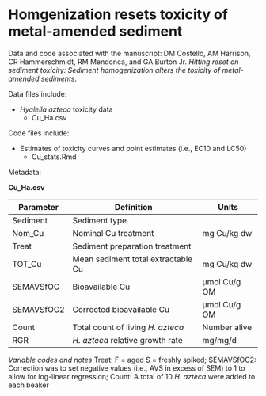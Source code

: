 # Homgenization resets toxicity of metal-amended sediment

Data and code associated with the manuscript:
DM Costello, AM Harrison, CR Hammerschmidt, RM Mendonca, and GA Burton Jr. *Hitting reset on sediment toxicity: Sediment homogenization alters the toxicity of metal-amended sediments*.

Data files include:
* *Hyalella azteca* toxicity data
  * Cu_Ha.csv


Code files include:
* Estimates of toxicity curves and point estimates (i.e., EC10 and LC50)
  * Cu_stats.Rmd

Metadata:

__Cu_Ha.csv__

|Parameter     |Definition   |Units  |
| ------------- |-----------| -----|
|Sediment| Sediment type||
|Nom_Cu|Nominal Cu treatment|mg Cu/kg dw|
|Treat|Sediment preparation treatment|
|TOT_Cu|Mean sediment total extractable Cu|mg Cu/kg dw|
|SEMAVSfOC|Bioavailable Cu|µmol Cu/g OM|
|SEMAVSfOC2|Corrected bioavailable Cu|µmol Cu/g OM|
|Count|Total count of living *H. azteca*|Number alive|
|RGR|*H. azteca* relative growth rate|mg/mg/d|


_Variable codes and notes_
Treat: F = aged S = freshly spiked;
SEMAVSfOC2: Correction was to set negative values (i.e., AVS in excess of SEM) to 1 to allow for log-linear regression;
Count: A total of 10 *H. azteca* were added to each beaker

